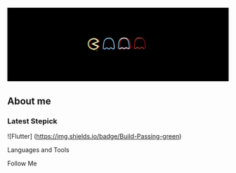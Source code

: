 ![Header](https://github.com/Pbnne/Pbnne/blob/main/assets/d846912c912e550e3ff80a4542262e8c.jpg)

## About me

### Latest Stepick 
![Flutter] (https://img.shields.io/badge/Build-Passing-green)

Languages and Tools

Follow Me
